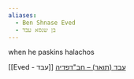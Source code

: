 ```yaml
---
aliases:
  - Ben Shnase Eved
  - בן שנסא עבד
---
```

when he paskins halachos

[[Eved - עבד]]
[עבד (תואר) – חב"דפדיה](https://chabadpedia.co.il/index.php/%D7%A2%D7%91%D7%93_(%D7%AA%D7%95%D7%90%D7%A8))